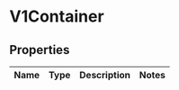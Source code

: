 
# V1Container

## Properties
Name | Type | Description | Notes
------------ | ------------- | ------------- | -------------



